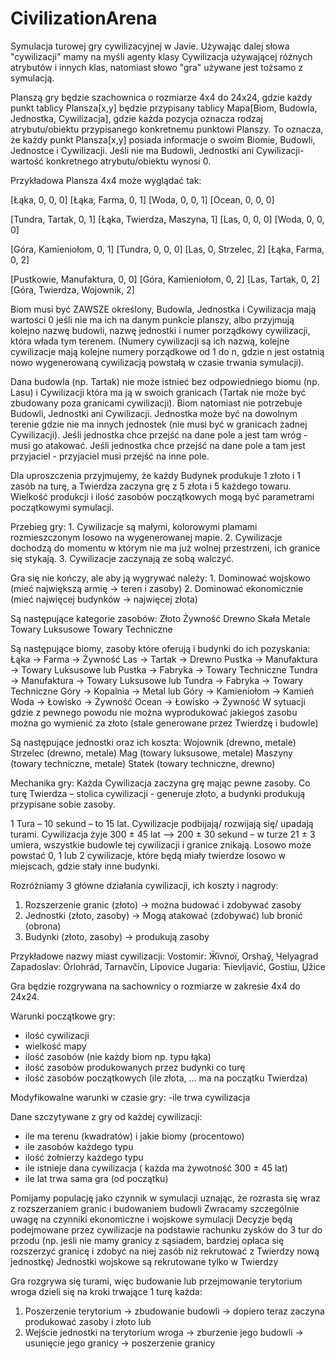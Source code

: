 # CivilizationArena
Symulacja turowej gry cywilizacyjnej w Javie.                                                                 Używając dalej słowa "cywilizacji" mamy na myśli agenty klasy Cywilizacja używającej różnych  atrybutów i innych klas, natomiast słowo "gra" używane jest tożsamo z symulacją.

Planszą gry będzie szachownica o rozmiarze 4x4 do 24x24, gdzie każdy punkt tablicy Plansza[x,y] będzie      przypisany tablicy Mapa[Biom, Budowla, Jednostka, Cywilizacja], gdzie każda pozycja oznacza rodzaj    atrybutu/obiektu przypisanego konkretnemu punktowi Planszy. To oznacza, że każdy punkt Plansza[x,y] posiada informacje o swoim Biomie, Budowli, Jednostce i Cywilizacji. Jeśli nie ma Budowli, Jednostki ani Cywilizacji-   wartość konkretnego atrybutu/obiektu wynosi 0. 

Przykładowa Plansza 4x4 może wyglądać tak:

[Łąka, 0, 0, 0]                [Łąka, Farma, 0, 1]          [Woda, 0, 0, 1]       [Ocean, 0, 0, 0]

[Tundra, Tartak, 0, 1]         [Łąka, Twierdza, Maszyna, 1] [Las, 0, 0, 0]        [Woda, 0, 0, 0]

[Góra, Kamieniołom, 0, 1]      [Tundra, 0, 0, 0]            [Las, 0, Strzelec, 2] [Łąka, Farma, 0, 2]

[Pustkowie, Manufaktura, 0, 0] [Góra, Kamieniołom, 0, 2]    [Las, Tartak, 0, 2]   [Góra, Twierdza, Wojownik, 2]


Biom musi być ZAWSZE określony, Budowla, Jednostka i Cywilizacja mają wartości 0 jeśli nie ma ich na danym punkcie planszy, albo przyjmują kolejno nazwę budowli, nazwę jednostki i numer porządkowy cywilizacji, która włada tym terenem. (Numery cywilizacji są ich nazwą, kolejne cywilizacje mają kolejne numery porządkowe od 1 do n, gdzie n jest ostatnią nowo wygenerowaną cywilizacją powstałą w czasie trwania symulacji).

Dana budowla (np. Tartak) nie może istnieć bez odpowiedniego biomu (np. Lasu) i Cywilizacji która ma ją w swoich granicach (Tartak nie może być zbudowany poza granicami cywilizacji). Biom natomiast nie potrzebuje Budowli, Jednostki ani Cywilizacji. Jednostka może być na dowolnym terenie gdzie nie ma innych jednostek (nie musi być w granicach żadnej Cywilizacji). Jeśli jednostka chce przejść na dane pole a jest tam wróg - musi go atakować.
Jeśli jednostka chce przejść na dane pole a tam jest przyjaciel - przyjaciel musi przejść na inne pole.

Dla uproszczenia przyjmujemy, że każdy Budynek produkuje 1 złoto i 1 zasób na turę, a Twierdza zaczyna grę
z 5 złota i 5 każdego towaru. Wielkość produkcji i ilość zasobów początkowych mogą być parametrami początkowymi symulacji.

Przebieg gry:                                                                                                       1. Cywilizacje są małymi, kolorowymi plamami rozmieszczonym losowo na wygenerowanej mapie.                          2. Cywilizacje dochodzą do momentu w którym nie ma już wolnej przestrzeni, ich granice się stykają.                 3. Cywilizacje zaczynają ze sobą walczyć.

Gra się nie kończy, ale aby ją wygrywać należy:                                                                     1. Dominować wojskowo (mieć największą armię → teren i zasoby)                                                      2. Dominować ekonomicznie (mieć najwięcej budynków → najwięcej złota)

Są następujące kategorie zasobów:
Złoto 
Żywność
Drewno
Skała
Metale
Towary Luksusowe 
Towary Techniczne

Są następujące biomy, zasoby które oferują i budynki do ich pozyskania:
Łąka 	 → Farma → Żywność
Las		 → Tartak → Drewno
Pustka → Manufaktura  → Towary Luksusowe lub Pustka → Fabryka → Towary Techniczne
Tundra → Manufaktura  → Towary Luksusowe lub Tundra → Fabryka → Towary Techniczne
Góry	 → Kopalnia → Metal lub Góry → Kamieniołom → Kamień
Woda	 → Łowisko → Żywność
Ocean	 → Łowisko → Żywność
W sytuacji gdzie z pewnego powodu nie można wyprodukować jakiegoś zasobu można go wymienić za złoto 
(stale generowane przez Twierdzę i budowle)

Są następujące jednostki oraz ich koszta:
Wojownik (drewno, metale)
Strzelec (drewno, metale)
Mag (towary luksusowe, metale)
Maszyny (towary techniczne, metale)
Statek (towary techniczne, drewno)

Mechanika gry:
Każda Cywilizacja zaczyna grę mając pewne zasoby. Co turę Twierdza – stolica cywilizacji - generuje złoto,
a budynki produkują przypisane sobie zasoby. 

1 Tura – 10 sekund – to 15 lat. 
Cywilizacje podbijają/ rozwijają się/ upadają turami.
Cywilizacja żyje 300 ± 45 lat –> 200 ± 30 sekund – w turze 21 ± 3 umiera,
wszystkie budowle tej cywilizacji i granice znikają. Losowo może powstać 0, 1 lub 2 cywilizacje,
które będą miały twierdze losowo w miejscach, gdzie stały inne budynki.

Rozróżniamy 3 główne działania cywilizacji, ich koszty i nagrody:
1. Rozszerzenie granic (złoto) → można budować i zdobywać zasoby
2. Jednostki (złoto, zasoby) → Mogą atakować (zdobywać) lub bronić (obrona)
3. Budynki (złoto, zasoby) → produkują zasoby

Przykładowe nazwy miast cywilizacji:
Vostomir: Ӝїvnoї, Orshaў, Чelyagrad
Zapadoslav: Órlohrád, Tarnavčín, Lípovice
Jugaria: Ћievljavić, Gostiш, Џžice

Gra będzie rozgrywana na sachownicy o rozmiarze w zakresie 4x4 do 24x24.

Warunki początkowe gry:
- ilość cywilizacji
- wielkość mapy
- ilość zasobów (nie każdy biom np. typu łąka)
- ilość zasobów produkowanych przez budynki co turę
- ilość zasobów początkowych (ile złota, ... ma na początku Twierdza)

Modyfikowalne warunki w czasie gry:
-ile trwa cywilizacja

Dane szczytywane z gry od każdej cywilizacji:
- ile ma terenu (kwadratów) i jakie biomy (procentowo)
- ile zasobów każdego typu
- ilość żołnierzy każdego typu
- ile istnieje dana cywilizacja ( każda ma żywotność 300 ± 45 lat)
- ile lat trwa sama gra (od początku)

Pomijamy populację jako czynnik w symulacji uznając, że rozrasta się wraz z rozszerzaniem granic i budowaniem budowli
Zwracamy szczególnie uwagę na czynniki ekonomiczne i wojskowe symulacji
Decyzje będą podejmowane przez cywilizacje na podstawie rachunku zysków do 3 tur do przodu
(np. jeśli nie mamy granicy z sąsiadem, bardziej opłaca się rozszerzyć granicę i zdobyć na niej zasób niż 
rekrutować z Twierdzy nową jednostkę)
Jednostki wojskowe są rekrutowane tylko w Twierdzy 

Gra rozgrywa się turami, więc budowanie lub przejmowanie terytorium wroga dzieli się na kroki trwające 1 turę każda:
1. Poszerzenie terytorium → zbudowanie budowli → dopiero teraz zaczyna produkować zasoby i złoto
lub
2. Wejście jednostki na terytorium wroga → zburzenie jego budowli → usunięcie jego granicy → poszerzenie granicy
